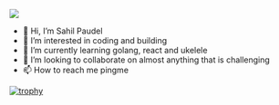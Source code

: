 ![](https://komarev.com/ghpvc/?username=sahilpaudel-pe&color=008080&style=plastic)

- 👋 Hi, I’m Sahil Paudel
- 👀 I’m interested in coding and building
- 🌱 I’m currently learning golang, react and ukelele
- 💞️ I’m looking to collaborate on almost anything that is challenging
- 📫 How to reach me pingme 

[![trophy](https://github-profile-trophy.vercel.app/?username=sahilpaudel-pe&theme=onedark)](https://github.com/sahilpaudel-pe/github-profile-trophy)


<!---
sahilpaudel-pe/sahilpaudel-pe is a ✨ special ✨ repository because its `README.md` (this file) appears on your GitHub profile.
You can click the Preview link to take a look at your changes.
--->
